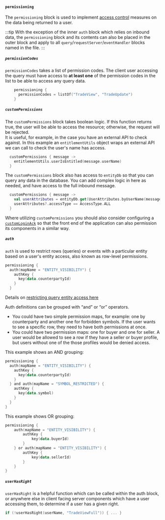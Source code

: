 #### `permissioning`

The `permissioning` block is used to implement [access control](/develop/server-capabilities/access-control/) measures on the data being returned to a user.

:::tip
With the exception of the inner `auth` block which relies on inbound data, the `permissioning` block and its contents can also be placed in the outer block and apply to all `query`/`requestServer`/`eventHandler` blocks named in the file.
:::

##### `permissionCodes`

`permissionCodes` takes a list of permission codes. The client user accessing the query must have access to **at least one** of the permission codes in the list to be able to access any query data.

```kotlin
    permissioning {
      permissionCodes = listOf("TradeView", "TradeUpdate")
    }
```

##### `customPermissions`

The `customPermissions` block takes boolean logic. If this function returns true, the user will be able to access the resource; otherwise, the request will be rejected.  
It is useful, for example, in the case you have an external API to check against. In this example an `entitlementUtils` object wraps an external API we can call to check the user's name has access.

```kotlin
  customPermissions { message ->
    entitlementUtils.userIsEntitled(message.userName)
  }
```

The `customPermissions` block also has access to `entityDb` so that you can query any data in the database. You can add complex logic in here as needed, and have access to the full inbound message.

```kotlin
  customPermissions { message ->
    val userAttributes = entityDb.get(UserAttributes.byUserName(message.userName))
    userAttributes?.accessType == AccessType.ALL
  }
```

Where utilizing `customPermissions` you should also consider configuring a [`customLoginAck`](/develop/server-capabilities/access-control/authentication/#customloginack) so that the front end of the application can also permission its components in a similar way.


##### `auth`

`auth` is used to restrict rows (queries) or events with a particular entity based on a user's entity access, also known as row-level permissions.

```kotlin
permissioning {
  auth(mapName = "ENTITY_VISIBILITY") {
    authKey {
      key(data.counterpartyId)
    }
  }
```

Details on [restricting query entity access here](/develop/server-capabilities/access-control/authorization/#entity-access)

Auth definitions can be grouped with “and” or “or” operators.
- You could have two simple permission maps, for example: one by counterparty and another one for forbidden symbols. If the user wants to see a specific row, they need to have both permissions at once.
- You could have two permission maps: one for buyer and one for seller. A user would be allowed to see a row if they have a seller or buyer profile, but users without one of the those profiles would be denied access.

This example shows an AND grouping:

```kotlin
permissioning {
  auth(mapName = "ENTITY_VISIBILITY") {
    authKey {
      key(data.counterpartyId)
    }
  } and auth(mapName = "SYMBOL_RESTRICTED") {
    authKey {
      key(data.symbol)
    }
  }
}
```

This example shows OR grouping:

```kotlin
permissioning {
    auth(mapName = "ENTITY_VISIBILITY") {
        authKey {
            key(data.buyerId)
        }
    } or auth(mapName = "ENTITY_VISIBILITY") {
        authKey {
            key(data.sellerId)
        }
    }
}
```

##### `userHasRight`

`userHasRight` is a helpful function which can be called within the auth block, or anywhere else in client facing server components which have a user accessing them, to determine if a user has a given right.

```kotlin
if (!userHasRight(userName, "TradeViewFull")) { ... }
```

